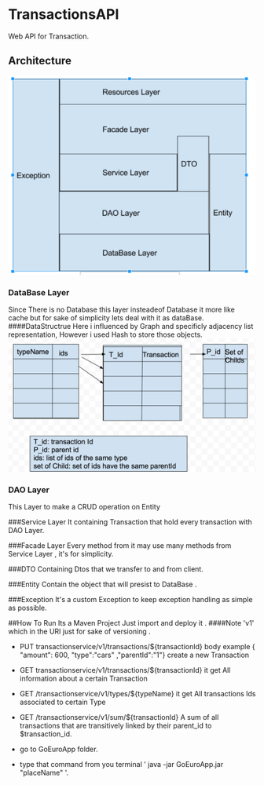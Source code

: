 # TransactionsAPI
  Web API for Transaction.

## Architecture
![alt tag](https://github.com/ahmedami/TransactionsAPI/blob/master/Architecture.png)

### DataBase Layer
Since There is no Database this layer insteadeof Database it more like cache but for sake of simplicity lets deal with it as dataBase.
####DataStructrue
    Here i influenced by Graph and specificly adjacency list representation, However i used Hash to store those objects.
    ![alt tag](https://github.com/ahmedami/TransactionsAPI/blob/master/datastructure.png)
    
### DAO Layer
This Layer to make a CRUD operation on Entity

###Service Layer
It containing Transaction that hold every transaction with DAO Layer.

###Facade Layer 
Every method from it may use many methods from Service Layer , it's for simplicity.

###DTO
Containing Dtos that we transfer to and from client.

###Entity
Contain the object that will presist to DataBase  .

###Exception
It's a custom Exception to keep exception handling as simple as possible.


##How To Run
Its a Maven Project Just import and deploy it .
  ####Note 
    'v1' which in the URI just for sake of versioning .
    
- PUT transactionservice/v1/transactions/${transactionId}
  body example { "amount": 600, "type":"cars" ,"parentId":"1"}
  create a new Transaction
  
- GET transactionservice/v1/transactions/${transactionId}
  it get All information about a certain Transaction
  
- GET /transactionservice/v1/types/${typeName}
  it get All transactions Ids associated to certain Type

- GET /transactionservice/v1/sum/${transactionId}
  A sum of all transactions that are transitively linked by their parent_id to $transaction_id.
- go to GoEuroApp folder.
-  type that command from you terminal ' java -jar GoEuroApp.jar "placeName" '.

